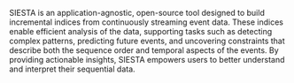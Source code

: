 SIESTA is an application-agnostic, open-source tool designed to build incremental indices from continuously streaming event data. These indices enable efficient analysis of the data, supporting tasks such as detecting complex patterns, predicting future events, and uncovering constraints that describe both the sequence order and temporal aspects of the events. By providing actionable insights, SIESTA empowers users to better understand and interpret their sequential data.
